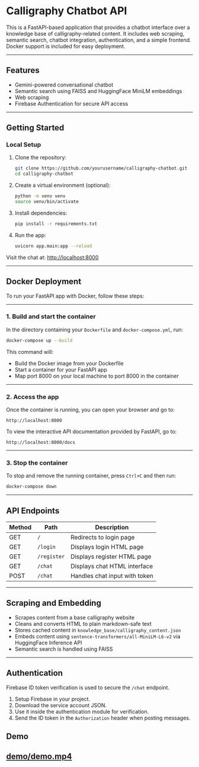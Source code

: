 
# Calligraphy Chatbot API

This is a FastAPI-based application that provides a chatbot interface over a knowledge base of calligraphy-related content. It includes web scraping, semantic search, chatbot integration, authentication, and a simple frontend. Docker support is included for easy deployment.

---

## Features

* Gemini-powered conversational chatbot
* Semantic search using FAISS and HuggingFace MiniLM embeddings
* Web scraping
* Firebase Authentication for secure API access

---

## Getting Started

### Local Setup

1. Clone the repository:

   ```bash
   git clone https://github.com/yourusername/calligraphy-chatbot.git
   cd calligraphy-chatbot
   ```

2. Create a virtual environment (optional):

   ```bash
   python -m venv venv
   source venv/bin/activate
   ```

3. Install dependencies:

   ```bash
   pip install -r requirements.txt
   ```

4. Run the app:

   ```bash
   uvicorn app.main:app --reload
   ```

Visit the chat at: [http://localhost:8000](http://localhost:8000)

---

## Docker Deployment
To run your FastAPI app with Docker, follow these steps:

---

### 1. Build and start the container

In the directory containing your `Dockerfile` and `docker-compose.yml`, run:

```bash
docker-compose up --build
```

This command will:

* Build the Docker image from your Dockerfile
* Start a container for your FastAPI app
* Map port 8000 on your local machine to port 8000 in the container

---

### 2. Access the app

Once the container is running, you can open your browser and go to:

```
http://localhost:8000
```

To view the interactive API documentation provided by FastAPI, go to:

```
http://localhost:8000/docs
```

---

### 3. Stop the container

To stop and remove the running container, press `Ctrl+C` and then run:

```bash
docker-compose down
```

---

## API Endpoints

| Method | Path        | Description                   |
| ------ | ----------- | ----------------------------- |
| GET    | `/`         | Redirects to login page       |
| GET    | `/login`    | Displays login HTML page      |
| GET    | `/register` | Displays register HTML page   |
| GET    | `/chat`     | Displays chat HTML interface  |
| POST   | `/chat`     | Handles chat input with token |

---

## Scraping and Embedding

* Scrapes content from a base calligraphy website
* Cleans and converts HTML to plain markdown-safe text
* Stores cached content in `knowledge_base/calligraphy_content.json`
* Embeds content using `sentence-transformers/all-MiniLM-L6-v2` via HuggingFace Inference API
* Semantic search is handled using FAISS

---

## Authentication

Firebase ID token verification is used to secure the `/chat` endpoint.

1. Setup Firebase in your project.
2. Download the service account JSON.
3. Use it inside the authentication module for verification.
4. Send the ID token in the `Authorization` header when posting messages.

## Demo
[demo/demo.mp4](demo/demo.mp4)
---

